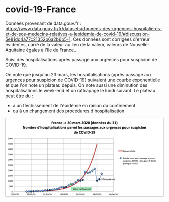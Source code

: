 # covid-19-France

Données provenant de data.gouv.fr : https://www.data.gouv.fr/fr/datasets/donnees-des-urgences-hospitalieres-et-de-sos-medecins-relatives-a-lepidemie-de-covid-19/#discussion-5e81dd4a77c21352b6a2b6b5-1.
Ces données sont corrigées d'erreur évidentes, carré de la valeur au lieu de la valeur, valeurs de Nouvelle-Aquitaine égales à l'Ile de France...

Suivi des hospitalisations après passage aux urgences pour suspicion de COVID-19.

On note que jusqu'au 23 mars, les hospitalisations (après passage aux urgences pour suspicion de COVID-19) suivaient une courbe exponentielle et que l'on note un plateau depuis. 
On note aussi une diminution des hospitalisations le week-end et un rattrapage le lundi suivant.
Le plateau peut être du :
- à un fléchissement de l'épidémie en raison du confinement
- ou à un changement des procédures d'hospitalisation

![](Images/Covid19_hosp_urgence_20200330.png)

